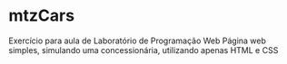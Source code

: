 # mtzCars
Exercício para aula de Laboratório de Programação Web
Página web simples, simulando uma concessionária, utilizando apenas HTML e CSS
